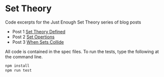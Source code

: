# Set Theory

Code excerpts for the Just Enough Set Theory series of blog posts

- Post 1 [Set Theory Defined](http://hideoushumpbackfreak.com/post/2017/02/05/Just-Enough-Set-Theory-Set-Theory-Defined-(Part-1-of-3))
- Post 2 [Set Opertions](http://hideoushumpbackfreak.com/post/2017/02/19/Just-Enough-Set-Theory-Set-Operations-(Part-2-of-3))
- Post 3 [When Sets Collide](http://hideoushumpbackfreak.com/post/2017/02/22/Just-Enough-Set-Theory-When-Sets-Collide-(Part-3-of-3))

All code is contained in the spec files. To run the tests, type the following at the command line.

```bash
npm install
npm run test
```